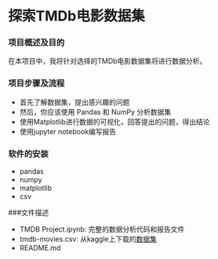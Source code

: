 # 探索TMDb电影数据集
### 项目概述及目的

在本项目中，我将针对选择的TMDb电影数据集将进行数据分析。

### 项目步骤及流程

- 首先了解数据集，提出感兴趣的问题
- 然后，你应该使用 Pandas 和 NumPy 分析数据集
- 使用Matplotlib进行数据的可视化，回答提出的问题，得出结论
- 使用jupyter notebook编写报告

### 软件的安装

- pandas
- numpy
- matplotlib
- csv

###文件描述

- TMDB Project.ipynb: 完整的数据分析代码和报告文件
- tmdb-movies.csv: 从kaggle上下载的[数据集](https://github.com/udacity/new-dand-basic-china/blob/master/%E6%95%B0%E6%8D%AE%E5%88%86%E6%9E%90%E5%85%A5%E9%97%A8/%E9%A1%B9%E7%9B%AE-%E6%8E%A2%E7%B4%A2%E6%95%B0%E6%8D%AE%E9%9B%86/%E6%8E%A2%E7%B4%A2%E6%95%B0%E6%8D%AE%E9%9B%86%20-%20%E5%A4%87%E9%80%89%E6%95%B0%E6%8D%AE%E9%9B%86.md)
- README.md

